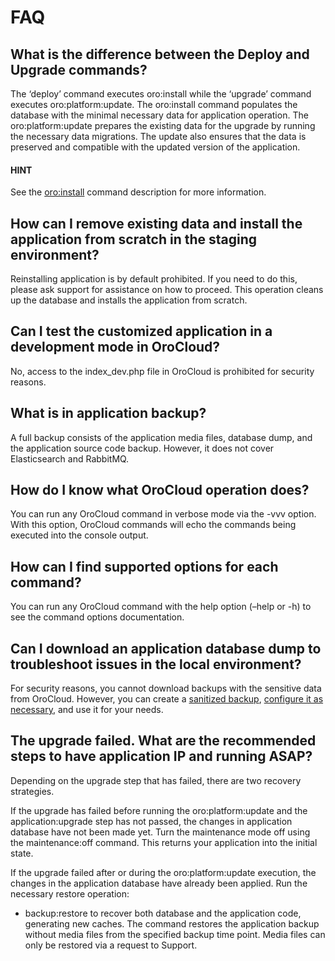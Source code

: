 <a id="orocloud-maintenance-faq"></a>

# FAQ

## What is the difference between the Deploy and Upgrade commands?

The ‘deploy’ command executes oro:install while the ‘upgrade’ command executes oro:platform:update. The oro:install command populates the database with the minimal necessary data for application operation. The oro:platform:update prepares the existing data for the upgrade by running the necessary data migrations. The update also ensures that the data is preserved and compatible with the updated version of the application.

#### HINT
See the [oro:install](../../bundles/platform/InstallerBundle/commands.md#bundle-docs-platform-installer-bundle-oro-install-command) command description for more information.

## How can I remove existing data and install the application from scratch in the staging environment?

Reinstalling application is by default prohibited. If you need to do this, please ask support for assistance on how to proceed. This operation cleans up the database and installs the application from scratch.

## Can I test the customized application in a development mode in OroCloud?

No, access to the index_dev.php file in OroCloud is prohibited for security reasons.

## What is in application backup?

A full backup consists of the application media files, database dump, and the application source code backup. However, it does not cover Elasticsearch and RabbitMQ.

## How do I know what OroCloud operation does?

You can run any OroCloud command in verbose mode via the -vvv option. With this option, OroCloud commands will echo the commands being executed into the console output.

## How can I find supported options for each command?

You can run any OroCloud command with the help option (–help or -h) to see the command options documentation.

## Can I download an application database dump to troubleshoot issues in the local environment?

For security reasons, you cannot download backups with the sensitive data from OroCloud. However, you can create a [sanitized backup](basic-use.md#orocloud-maintenance-use-sanitized-backup), [configure it as necessary](advanced-use.md#orocloud-maintenance-advanced-use-sanitization-conf), and use it for your needs.

## The upgrade failed. What are the recommended steps to have application IP and running ASAP?

Depending on the upgrade step that has failed, there are two recovery strategies.

If the upgrade has failed before running the oro:platform:update and the application:upgrade step has not passed, the changes in application database have not been made yet. Turn the maintenance mode off using the maintenance:off command. This returns your application into the initial state.

If the upgrade failed after or during the oro:platform:update execution, the changes in the application database have already been applied. Run the necessary restore operation:

* backup:restore to recover both database and the application code, generating new caches. The command restores the application backup without media files from the specified backup time point. Media files can only be restored via a request to Support.
